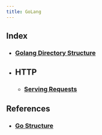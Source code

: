 ```yaml
---
title: GoLang
---
```


## Index
- ### [Golang Directory Structure](dirstructure)
- ## HTTP
	- ### [Serving Requests](httpserver)

## References
- ### [Go Structure](https://golang.org/doc/code)
